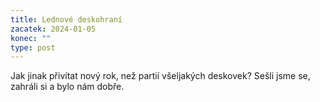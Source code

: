 ```yaml
---
title: Lednové deskohraní
zacatek: 2024-01-05
konec: ""
type: post
---
```

Jak jinak přivítat nový rok, než partií všeljakých deskovek? Sešli jsme se, zahráli si a bylo nám dobře.